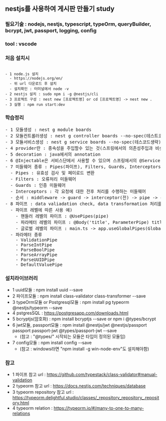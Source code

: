 ## nestjs를 사용하여 게시판 만들기 study

### 필요기술 : nodejs, nestjs, typescript, typeOrm, queryBuilder, bcrypt, jwt, passport, logging, config
### tool : vscode

### 처음 설치시
<code>
- 1 node.js 설치
  - https://nodejs.org/en/
  - 위 url 다운로드 후 설치
  - 설치확인 : 터미널에서 node -v
- 2 nestjs 설치 : sudo npm i -g @nestjs/cli
- 3 프로젝트 구성 : nest new [프로젝트명] or cd [프로젝트명] -> nest new .
- 3 실행 : npm run start:dev
</code>

### 학습정리
<pre>
- 1 모듈생성 : nest g module boards
- 2 모듈컨트롤러생성 : nest g controller boards --no-spec(테스트코드생략))
- 3 모듈서비스생성 : nest g service boards --no-spec(테스코드생략)
- 4 provider란 : 종속성을 주입할수 있는 것(스프링에서의 의존성주입과 비슷)
- 5 decoration : java에서의 annotation
- 6 @Injectable은 서비스단에서 사용할 수 있으며 스프링에서의 @Service 하고 유사함. @Inectable의 사용된 모듈(서비스)는 애플리케이션 전체에서 사용가능함.
- 7 미들웨어 종류 : Pipes(파이프), Filters, Guards, Interceptors
  - Pipes : 유효성 검사 및 페이로드 변환
  - Filters : 오류처리 미들웨어
  - Guards : 인증 미들웨어
  - Interceptors : 각 요청에 대한 전후 처리를 수행하는 미들웨어
  - 순서 : middleware -> guard -> interceptor(전) -> pipe -> controller -> service -> controller -> interceptor(후) -> filter -> 클라이언트
- 8 파이프 : data valiadation check, data transformation 처리를 함
  - 파이프 레벨에 따른 사용 예)
    - 핸들러 레벨의 파이프 : @UsePipes(pipe)
    - 파라메터 레벨의 파이프 : @Body('title', ParameterPipe) title,
    - 글로벌 레벨의 파이프 : main.ts -> app.useGlobalPipes(GlobalPipes);
  - 파라메터 종류
    - ValidationPipe
    - ParseIntPipe
    - ParseBoolPipe
    - ParseArrayPipe
    - ParseUUIDPipe
    - DefaultValuePipe
</pre>

### 설치라이브러리
- 1 uuid모듈 : npm install uuid --save
- 2 파이프모듈 : npm install class-validator class-transformer --save
- 3 typeOrm모듈 or Postgresql모듈 : npm install pg typeorm @nestjs/typeorm --save
- 4 pstgresSQL : https://postgresapp.com/downloads.html
- 5 bcryptjs(암호화) : npm install bcryptjs --save or npm i @types/bcrypt
- 6 jwt모듈, passport모듈 : npm install @nestjs/jwt @nestjs/passport passport passport-jwt @types/passport-jwt --save
  - (참고 : "@types/" 시작되는 모듈은 타입이 정의된 모듈임)
- 7 config모듈 : npm install config --save
  - (참고 : windows라면 "npm install -g win-node-env"도 설치해야함)

### 참고
- 1 파이프 참고 url : https://github.com/typestack/class-validator#manual-validation
- 2 typeorm 참고 url : https://docs.nestjs.com/techniques/database
- 3 typeorm repository 참고 url : https://typeorm.delightful.studio/classes/_repository_repository_.repository.html
- 4 typeorm relation : https://typeorm.io/#/many-to-one-to-many-relations

